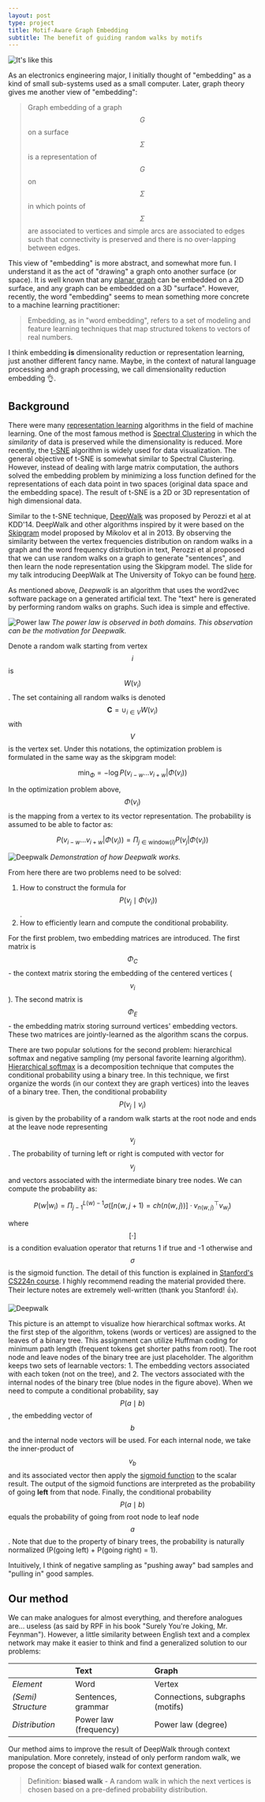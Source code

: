 ```yaml
---
layout: post
type: project
title: Motif-Aware Graph Embedding
subtitle: The benefit of guiding random walks by motifs
---
```


![It's like this]({{site.baseurl}}/img/mage_example.png)

As an electronics engineering major, I initially thought of "embedding" as a kind of small
sub-systems used as a small computer. Later, graph theory gives me
another view of "embedding":

> Graph embedding of a graph $$G$$ on a surface $$\Sigma$$ is a representation
of $$G$$ on $$\Sigma$$ in which points of $$\Sigma$$ are associated to vertices
and simple arcs are associated to edges such that connectivity is preserved and
there is no over-lapping between edges.

This view of "embedding" is more abstract, and somewhat more fun. I understand it
as the act of "drawing" a graph onto another surface (or space). It is well known
that any [planar graph](https://en.wikipedia.org/wiki/Planar_graph) can be embedded
on a 2D surface, and any graph can be embedded on a 3D "surface". However, recently,
the word "embedding" seems to mean something more concrete to a machine learning practitioner:

> Embedding, as in "word embedding", refers to a set of modeling and feature learning
techniques that map structured tokens to vectors of real numbers.

I think embedding **is** dimensionality reduction or representation learning,
just another different fancy name. Maybe, in the context of natural language processing
and graph processing, we call dimensionality reduction embedding :ok_hand:.

## Background

There were many [representation learning](https://arxiv.org/abs/1206.5538)
algorithms in the field of machine learning. One of the most famous method is
[Spectral Clustering](http://ai.stanford.edu/~ang/papers/nips01-spectral.pdf)
in which the _similarity_ of data is preserved while the dimensionality is reduced.
More recently, the [t-SNE](https://lvdmaaten.github.io/tsne/) algorithm is widely used
for data visualization. The general objective of t-SNE is somewhat similar to
Spectral Clustering. However, instead of dealing with large matrix computation,
the authors solved the embedding problem by minimizing a loss function defined
for the representations of each data point in two spaces (original data space and
the embedding space). The result of t-SNE is a 2D or 3D representation of
high dimensional data.

Similar to the t-SNE technique, [DeepWalk](https://arxiv.org/abs/1403.6652) was
proposed by Perozzi et al at KDD'14. DeepWalk and other algorithms inspired by
it were based on the [Skipgram](https://papers.nips.cc/paper/5021-distributed-representations-of-words-and-phrases-and-their-compositionality.pdf) model proposed by Mikolov et al in 2013.
By observing the similarity between the vertex frequencies distribution on random walks
in a graph and the word frequency distribution in text, Perozzi et al proposed
that we can use random walks on a graph to generate "sentences", and then learn
the node representation using the Skipgram model. The slide
for my talk introducing DeepWalk at The University of Tokyo can be found [here]({{site.url}}/assets/docs/DeepWalk_2016_UTokyo.pdf).

As mentioned above, _Deepwalk_ is an algorithm that uses the word2vec
software package on a generated artificial text. The "text" here is 
generated by performing random walks on graphs. Such idea is simple
and effective.

![Power law]({{site.url}}/img/deepwalk_dist.png)
_The power law is observed in both domains. This observation can be the motivation for Deepwalk._

Denote a random walk starting from vertex $$i$$ is $$W(v_i)$$. The set containing
all random walks is denoted $$\mathbf{C} = \cup_{i \in V} W(v_i)$$ with $$V$$ is the vertex set.
Under this notations, the optimization problem is formulated in the same way as the skipgram model:

$$\text{min}_{\Phi} = - \log P({v_{i-w}...v_{i+w}} | \Phi(v_i))$$

In the optimization problem above, $$\Phi(v_i)$$ is the mapping from a vertex to its vector
representation. The probability is assumed to be able to factor as:

$$P({v_{i-w}...v_{i+w}} | \Phi(v_i)) = \Pi_{j \in \text{window}(i)} P(v_j | \Phi(v_i))$$


![Deepwalk]({{site.url}}/img/deepwalk_example.png)
_Demonstration of how Deepwalk works._

From here there are two problems need to be solved:

1. How to construct the formula for $$P(v_j \mid \Phi(v_i))$$.
2. How to efficiently learn and compute the conditional probability.

For the first problem, two embedding matrices are introduced. The first matrix
is $$\Phi_C$$ - the context matrix storing the embedding of the centered vertices ($$v_i$$). 
The second matrix is $$\Phi_E$$ - the embedding matrix storing surround vertices' embedding vectors.
These two matrices are jointly-learned as the algorithm scans the corpus.

There are two popular solutions for the second problem: hierarchical softmax and negative sampling 
(my personal favorite learning algorithm). [Hierarchical softmax](https://www.iro.umontreal.ca/~lisa/pointeurs/hierarchical-nnlm-aistats05.pdf)
is a decomposition technique that computes the conditional probability using a binary tree. In this technique,
we first organize the words (in our context they are graph vertices) into the leaves of a binary tree. Then, the
conditional probability $$P(v_j \mid v_i)$$ is given by the probability of a random walk starts at the root node
and ends at the leave node representing $$v_j$$. The probability of turning left or right is computed with vector
for $$v_j$$ and vectors associated with the intermediate binary tree nodes. We can compute the probability as:

$$P(w|w_i) = \Pi^{L(w)-1}_{j-1} \sigma([n(w,j+1) = ch(n(w,j))] \cdot v^\top_{n(w,j)}v_{w_i})$$

where $$[\cdot]$$ is a condition evaluation operator that returns 1 if true and -1 otherwise and $$\sigma$$ is
the sigmoid function. The detail of this function is explained in
[Stanford's CS224n course](http://web.stanford.edu/class/cs224n/syllabus.html). I highly recommend reading
the material provided there. Their lecture notes are extremely well-written (thank you Stanford! :thumbsup:).

![Deepwalk]({{site.url}}/img/hs.png)

This picture is an attempt to visualize how hierarchical softmax works. At the first step of the algorithm,
tokens (words or vertices) are assigned to the leaves of a binary tree. This assignment can utilize Huffman
coding for minimum path length (frequent tokens get shorter paths from root). The root node and leave nodes
of the binary tree are just placeholder. The algorithm keeps two sets of learnable vectors: 1. The embedding
vectors associated with each token (not on the tree), and 2. The vectors associated with the internal nodes
of the binary tree (blue nodes in the figure above). When we need to compute a conditional probability, say
$$P(a \mid b)$$, the embedding vector of $$b$$ and the internal node vectors will be used. For each internal
node, we take the inner-product of $$v_b$$ and its associated vector then apply the [sigmoid function](https://en.wikipedia.org/wiki/Sigmoid_function) to the scalar result. The output of the sigmoid functions are interpreted
as the probability of going **left** from that node. Finally, the conditional probability $$P(a \mid b)$$ equals
the probability of going from root node to leaf node $$a$$. Note that due to the property of binary trees, the
probability is naturally normalized (P(going left) + P(going right) = 1).

Intuitively, I think of negative sampling as "pushing away" bad samples and "pulling in" good samples.

## Our method

We can make analogues for almost everything, and therefore analogues are... useless
(as said by RPF in his book "Surely You're Joking, Mr. Feynman"). However,
a little similarity between English text and a complex network may make it easier
to think and find a generalized solution to our problems:

| | **Text** | **Graph** |
| :--- | :--- | :--- |
| _Element_ | Word | Vertex |
| _(Semi) Structure_ | Sentences, grammar | Connections, subgraphs (motifs) |
| _Distribution_ | Power law (frequency) | Power law (degree) |


Our method aims to improve the result of DeepWalk through context manipulation.
More conretely, instead of only perform random walk, we propose the concept of
biased walk for context generation.

> Definition: **biased walk** - A random walk in which the next vertices is chosen based on a pre-defined probability distribution.
